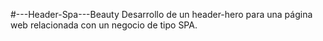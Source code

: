 #---Header-Spa---Beauty
Desarrollo de un header-hero para una página web relacionada con un negocio de tipo SPA.
